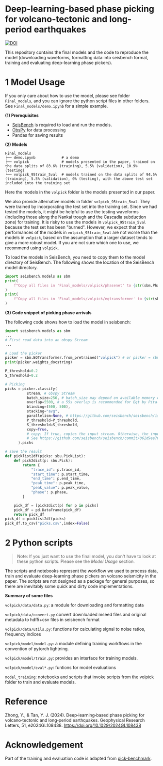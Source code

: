 # Deep-learning-based phase picking for volcano-tectonic and long-period earthquakes
[![DOI](https://zenodo.org/badge/800909138.svg)](https://zenodo.org/doi/10.5281/zenodo.11199021)

This repository contains the final models and the code to reproduce the model (downloading waveforms, formatting data into seisbench format, training and evaluating deep-learning phase pickers).



# 1 Model Usage
If you only care about how to use the model, please see folder `Final_models`, and you can ignore the python script files in other folders. See `Final_models/demo.ipynb` for a simple example.

**(1) Prerequisites**

- [SeisBench](https://github.com/seisbench/seisbench) is required to load and run the models.
- [ObsPy](https://docs.obspy.org/) for data processing
- Pandas for saving results

**(2) Models**
```
Final_models
├── demo.ipynb            # a demo
├── volpick               # models presented in the paper, trained on the data splits of 83.6% (training), 5.5% (validation), 10.9% (testing)
└── volpick_95train_5val  # models trained on the data splits of 94.5% (training), 5.5% (validation), 0% (testing), with the above test set included into the training set
```

Here the models in the `volpick` folder is the models presented in our paper.  

We also provide alternative models in folder `volpick_95train_5val`. They were trained by incorporating the test set into the training set. Since we had tested the models, it might be helpful to use the testing waveforms (including those along the Nankai trough and the Cascadia subduction zone) for training. It is risky to use the models in `volpick_95train_5val` because the test set has been "burned". However, we expect that the performances of the models in `volpick_95train_5val` are not worse than the models in `volpick`, based on the assumption that a larger dataset tends to give a more robust model. If you are not sure which one to use, we recommend using `volpick`.

To load the models in SeisBench, you need to copy them to the model directory of SeisBench. The following shows the location of the SeisBench model directory.
```python
import seisbench.models as sbm
print(
    f"Copy all files in 'Final_models/volpick/phasenet' to {str(sbm.PhaseNet._pretrained_path('volpick')[0].parent)}"
)
print(
    f"Copy all files in 'Final_models/volpick/eqtransformer' to {str(sbm.EQTransformer._pretrained_path('volpick')[0].parent)}"
)
```

**(3) Code snippet of picking phase arrivals**

The following code shows how to load the model in seisbench:
```python
import seisbench.models as sbm
...
# First read data into an obspy Stream
...

# Load the picker
picker = sbm.EQTransformer.from_pretrained("volpick") # or picker = sbm.PhaseNet.from_pretrained("volpick")
print(picker.weights_docstring)

P_threshold=0.2
S_threshold=0.2

# Picking
picks = picker.classify(
          stream, # obspy Stream
          batch_size=256, # batch_size may depend on available memory on your machine
          overlap=5500, # a 55s overlap is recommended for Eqt by Pita‐Sllim et al. 2023 (https://doi.org/10.1785/0320230024)
          blinding=(500, 500),
          stacking="avg",
          parallelism=None, # https://github.com/seisbench/seisbench/issues/272
          P_threshold=P_threshold,
          S_threshold=S_threshold,
          copy=True,
          # copy: If true, copies the input stream. Otherwise, the input stream is modified in place.
          # See https://github.com/seisbench/seisbench/commit/862d9ee708c2c3e737da4e90ab3355471aa01ecf
      ).picks

# save the result
def picklist2df(picks: sbu.PickList):
    def pick2dict(p: sbu.Pick):
        return {
            "trace_id": p.trace_id,
            "start_time": p.start_time,
            "end_time": p.end_time,
            "peak_time": p.peak_time,
            "peak_value": p.peak_value,
            "phase": p.phase,
        }

    pick_df = [pick2dict(p) for p in picks]
    pick_df = pd.DataFrame(pick_df)
    return pick_df
pick_df = picklist2df(picks)
pick_df.to_csv("picks.csv",index=False)
```






# 2 Python scripts
>Note: If you just want to use the final model, you don't have to look at these python scripts. Please see the *Model Usage* section.

The scripts and notebooks represent the workflow we used to process data, train and evaluate deep-learning phase pickers on volcano seismicity in the paper. The scripts are not designed as a package for general purposes, so there are inevitably some quick and dirty code implementations. 

**Summary of some files**

`volpick/data/data.py`: a module for downloading and formatting data

`volpick/data/convert.py` convert downloaded mseed files and original metadata to hdf5+csv files in seisbench
format

`volpick/data/utils.py`: functions for calculating signal to noise ratios, frequency indices

`volpick/model/model.py`: a module defining training workflows in the convention of pytorch lightning.

`volpick/model/train.py`: provides an interface for training models.

`volpick/model/eval*.py`: funtions for model evaluations



`model_training`: notebooks and scripts that invoke scripts from the volpick folder to train and evaluate models.

# Reference
Zhong, Y., & Tan, Y. J. (2024). Deep‐learning‐based phase picking for volcano‐tectonic and long‐period earthquakes. Geophysical Research Letters, 51, e2024GL108438. https://doi.org/10.1029/2024GL108438

# Acknowledgement
Part of the training and evaluation code is adapted from [pick-benchmark](https://github.com/seisbench/pick-benchmark).

